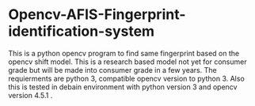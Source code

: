 # Opencv-AFIS-Fingerprint-identification-system
This is a python opencv program to find same fingerprint based on the opencv shift model. This is a research based model not yet for consumer grade but will be made into consumer grade in a few years.
The requierments are python 3, compatible opencv version to python 3. Also this is tested in debain environment with python version 3 and opencv version 4.5.1 .
